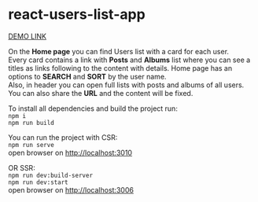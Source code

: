 # react-users-list-app

[DEMO LINK](https://alyonasarapina.github.io/react-users-list/)

On the <strong>Home page</strong> you can find Users list with a card for each user.<br />
Every card contains a link with <strong>Posts</strong> and <strong>Albums</strong> list where you can see a titles as links following to the content with details. Home page has an options to <strong>SEARCH</strong> and <strong>SORT</strong> by the user name.<br />
Also, in header you can open full lists with posts and albums of all users.<br />
You can also share the <strong>URL</strong> and the content will be fixed.<br />

To install all dependencies and build the project run:<br />
`npm i`<br />
`npm run build`<br />

You can run the project with CSR:<br />
`npm run serve`<br />
open browser on [http://localhost:3010](http://localhost:3010)

OR SSR:<br />
`npm run dev:build-server`<br />
`npm run dev:start`<br />
open browser on [http://localhost:3006](http://localhost:3006)

